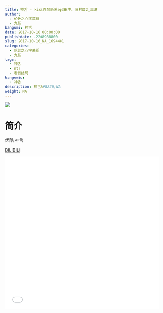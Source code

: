 ```yaml
---
title: 神舌 - kiss忍耐新系ep3田中、日村篇2_高清
author: 
  - 伦敦之心字幕组
  - 九條
bangumi: 神舌
date: 2017-10-16 00:00:00
publishdate: -2208988800
slug: 2017-10-16_NA_1694481
categories: 
  - 伦敦之心字幕组
  - 九條
tags: 
  - 神舌
  - ntr
  - 看到结局
bangumis: 
  - 神舌
description: 神舌&#8226;NA
weight: NA
---
```


![](https://i.imgur.com/s8CfCKq.png)

# 简介  
优酷 神舌

  [BILIBILI](https://www.bilibili.com/video/av1694481/)


  <iframe src="//www.bilibili.com/html/html5player.html?cid=2584769&aid=1694481" width="100%" height="500" frameborder="0" allowfullscreen="allowfullscreen"></iframe>
